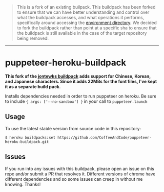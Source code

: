 > This is a fork of an existing builpack. This buildpack has been forked to ensure that we can have better understanding and control over what the buildpack accesses, and what operations it performs, specifically around accessing the [environment directory](https://devcenter.heroku.com/articles/buildpack-api#bin-compile-summary). We decided to fork the buildpack rather than point at a specific sha to ensure that the buildpack is still available in the case of the target repository being removed.

---

# puppeteer-heroku-buildpack

**This fork of the [jontewks buildpack](https://elements.heroku.com/buildpacks/jontewks/puppeteer-heroku-buildpack)
adds support for Chinese, Korean, and Japanese characters. Since it adds
22MBs for the font files, I've kept it as a separate build pack.**

Installs dependencies needed in order to run puppeteer on heroku. Be sure to include `{ args: ['--no-sandbox'] }` in your call to `puppeteer.launch`

## Usage

To use the latest stable version from source code in this repository:

```sh-session
$ heroku buildpacks:set https://github.com/CoffeeAndCode/puppeteer-heroku-buildpack.git
```

## Issues

If you run into any issues with this buildpack, please open an issue on this repo and/or submit a PR that resolves it. Different versions of chrome have different dependencies and so some issues can creep in without me knowing. Thanks!
